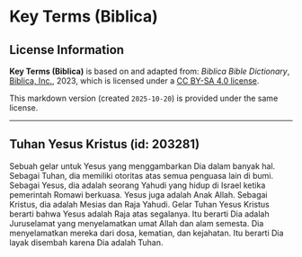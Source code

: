 # Key Terms (Biblica)

## License Information

**Key Terms (Biblica)** is based on and adapted from: _Biblica Bible Dictionary_, [Biblica, Inc.](https://www.biblica.com/), 2023, which is licensed under a [CC BY-SA 4.0 license](https://creativecommons.org/licenses/by-sa/4.0/legalcode.en).

This markdown version (created `2025-10-20`) is provided under the same license.



--------------------------------

## Tuhan Yesus Kristus (id: 203281)

Sebuah gelar untuk Yesus yang menggambarkan Dia dalam banyak hal. Sebagai Tuhan, dia memiliki otoritas atas semua penguasa lain di bumi. Sebagai Yesus, dia adalah seorang Yahudi yang hidup di Israel ketika pemerintah Romawi berkuasa. Yesus juga adalah Anak Allah. Sebagai Kristus, dia adalah Mesias dan Raja Yahudi. Gelar Tuhan Yesus Kristus berarti bahwa Yesus adalah Raja atas segalanya. Itu berarti Dia adalah Juruselamat yang menyelamatkan umat Allah dan alam semesta. Dia menyelamatkan mereka dari dosa, kematian, dan kejahatan. Itu berarti Dia layak disembah karena Dia adalah Tuhan.


